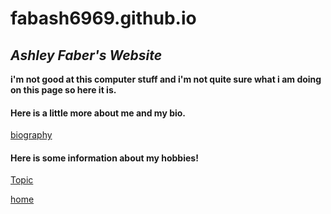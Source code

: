 # fabash6969.github.io
## ***Ashley Faber's Website***
**i'm not good at this computer stuff and i'm not quite sure what i am doing on this page so here it is.**


#### Here is a little more about me and my bio.
[biography](bio)
#### Here is some information about my hobbies! 
[Topic](topic)

[home](index)
